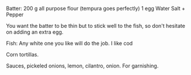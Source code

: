 Batter:
200 g all purpose flour (tempura goes perfectly)
1   egg 
Water
Salt + Pepper

You want the batter to be thin but to stick well to the fish, so don't hesitate on adding 
an extra egg.

Fish: Any white one you like will do the job. I like cod

Corn tortillas.

Sauces, pickeled onions, lemon, cilantro, onion. For garnishing.
